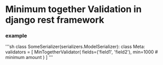 # Minimum together Validation in django rest framework

### example
'''sh
class SomeSerializer(serializers.ModelSerializer):
    class Meta:
        validators = [
            MinTogetherValidator(
                fields=('field1', 'field2'),
                min=1000 # minimum amount
            )
        ]
'''
